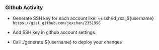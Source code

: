 ### Github Activity

- Generate SSH key for each account like: ~/.ssh/id_rsa_${username}
  ```https://gist.github.com/jexchan/2351996```
  
- Add SSH key in github account settings
  
- Call ./generate ${username} to deploy your changes
